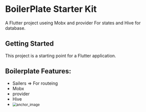 # BoilerPlate Starter Kit

A Flutter project useing Mobx and provider For states and Hive for database.

## Getting Started

This project is a starting point for a Flutter application.

## Boilerplate Features:

* Sailers => For routeing
* Mobx 
* provider
* Hive
* <img src="https://raw.githubusercontent.com/gurleensethi/sailor/master/images/anchor-icon.png" alt="anchor_image" style="zoom:80%;" />
